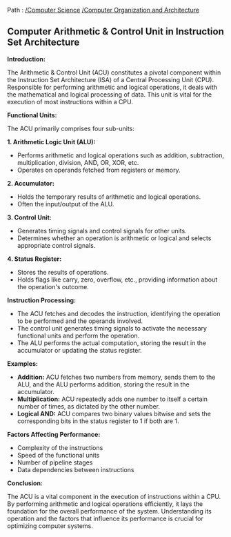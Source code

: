 Path : [/Computer Science](<..\..\index.md>) [/Computer Organization and Architecture](<..\index.md>)
## Computer Arithmetic & Control Unit in Instruction Set Architecture

**Introduction:**

The Arithmetic & Control Unit (ACU) constitutes a pivotal component within the Instruction Set Architecture (ISA) of a Central Processing Unit (CPU). Responsible for performing arithmetic and logical operations, it deals with the mathematical and logical processing of data. This unit is vital for the execution of most instructions within a CPU.

**Functional Units:**

The ACU primarily comprises four sub-units:

**1. Arithmetic Logic Unit (ALU):**

- Performs arithmetic and logical operations such as addition, subtraction, multiplication, division, AND, OR, XOR, etc.
- Operates on operands fetched from registers or memory.


**2. Accumulator:**

- Holds the temporary results of arithmetic and logical operations.
- Often the input/output of the ALU.


**3. Control Unit:**

- Generates timing signals and control signals for other units.
- Determines whether an operation is arithmetic or logical and selects appropriate control signals.


**4. Status Register:**

- Stores the results of operations. 
- Holds flags like carry, zero, overflow, etc., providing information about the operation's outcome.


**Instruction Processing:**

- The ACU fetches and decodes the instruction, identifying the operation to be performed and the operands involved.
- The control unit generates timing signals to activate the necessary functional units and perform the operation.
- The ALU performs the actual computation, storing the result in the accumulator or updating the status register.


**Examples:**

- **Addition:** ACU fetches two numbers from memory, sends them to the ALU, and the ALU performs addition, storing the result in the accumulator.
- **Multiplication:** ACU repeatedly adds one number to itself a certain number of times, as dictated by the other number.
- **Logical AND:** ACU compares two binary values bitwise and sets the corresponding bits in the status register to 1 if both are 1.


**Factors Affecting Performance:**

- Complexity of the instructions
- Speed of the functional units
- Number of pipeline stages
- Data dependencies between instructions

**Conclusion:**

The ACU is a vital component in the execution of instructions within a CPU. By performing arithmetic and logical operations efficiently, it lays the foundation for the overall performance of the system. Understanding its operation and the factors that influence its performance is crucial for optimizing computer systems.
